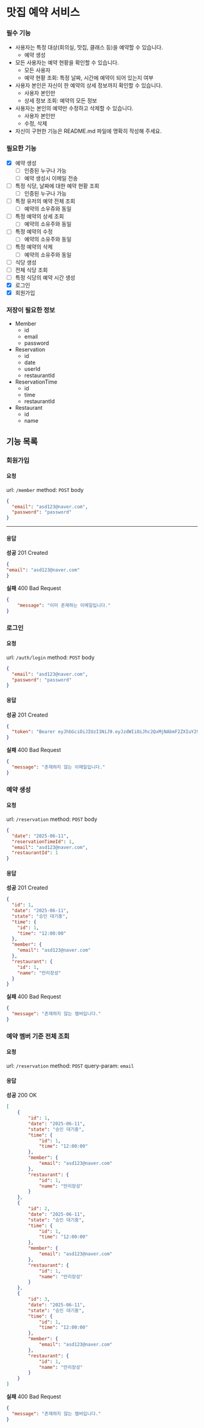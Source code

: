 # 맛집 예약 서비스


### 필수 기능
- 사용자는 특정 대상(회의실, 맛집, 클래스 등)을 예약할 수 있습니다.
  - 예약 생성
- 모든 사용자는 예약 현황을 확인할 수 있습니다.
  - 모든 사용자
  - 예약 현황 조회: 특정 날짜, 시간에 예약이 되어 있는지 여부
- 사용자 본인은 자신이 한 예약의 상세 정보까지 확인할 수 있습니다.
  - 사용자 본인만
  - 상세 정보 조회: 예약의 모든 정보
- 사용자는 본인의 예약만 수정하고 삭제할 수 있습니다.
  - 사용자 본인만
  - 수정, 삭제
- 자신이 구현한 기능은 README.md 파일에 명확히 작성해 주세요.

### 필요한 기능
- [x] 예약 생성
  - [ ] 인증된 누구나 가능
  - [ ] 예약 생성시 이메일 전송
- [ ] 특정 식당, 날짜에 대한 예약 현황 조회
  - [ ] 인증된 누구나 가능
- [ ] 특정 유저의 예약 전체 조회
  - [ ] 예약의 소우쥬와 동일
- [ ] 특정 예약의 상세 조회
  - [ ] 예약의 소유주와 동일
- [ ] 특정 예약의 수정
  - [ ] 예약의 소유주와 동일
- [ ] 특정 예약의 삭제
  - [ ] 예약의 소유주와 동일
- [ ] 식당 생성
- [ ] 전체 식당 조회
- [ ] 특정 식당의 예약 시간 생성
- [x] 로그인
- [x] 회원가입

### 저장이 필요한 정보
- Member
  - id
  - email
  - password
- Reservation
  - id
  - date
  - userId
  - restaurantId
- ReservationTime
  - id
  - time
  - restaurantId
- Restaurant
  - id
  - name

## 기능 목록

### 회원가입
#### 요청
url: `/member`
method: `POST`
body
```json
{
  "email": "asd123@naver.com",
  "password": "password"
}
```
---
#### 응답
**성공**
201 Created
```json
{
"email": "asd123@naver.com"
}
```
**실패**
400 Bad Request
```json
{
    "message": "이미 존재하는 이메일입니다."
}
```

### 로그인
#### 요청
url: `/auth/login`
method: `POST`
body
```json
{
  "email": "asd123@naver.com",
  "password": "password"
}
```
#### 응답
**성공**
201 Created
```json
{
  "token": "Bearer eyJhbGciOiJIUzI1NiJ9.eyJzdWIiOiJhc2QxMjNAbmF2ZXIuY29tIn0.qddpjJbZCXnig97F-IHvsKXtf8McLAH4AvqbwTCcmGY"
}
```
**실패**
400 Bad Request
```json
{
  "message": "존재하지 않는 이메일입니다."
}
```


### 예약 생성
#### 요청
url: `/reservation`
method: `POST`
body
```json
{
  "date": "2025-06-11",
  "reservationTimeId": 1,
  "email": "asd123@naver.com",
  "restaurantId": 1
}
```
#### 응답
**성공**
201 Created
```json
{
  "id": 1,
  "date": "2025-06-11",
  "state": "승인 대기중",
  "time": {
    "id": 1,
    "time": "12:00:00"
  },
  "member": {
    "email": "asd123@naver.com"
  },
  "restaurant": {
    "id": 1,
    "name": "만리장성"
  }
}
```
**실패**
400 Bad Request
```json
{
  "message": "존재하지 않는 멤버입니다."
}
```

### 예약 멤버 기준 전체 조회
#### 요청
url: `/reservation`
method: `POST`
query-param: `email`

#### 응답
**성공**
200 OK
```json
[
    {
        "id": 1,
        "date": "2025-06-11",
        "state": "승인 대기중",
        "time": {
            "id": 1,
            "time": "12:00:00"
        },
        "member": {
            "email": "asd123@naver.com"
        },
        "restaurant": {
            "id": 1,
            "name": "만리장성"
        }
    },
    {
        "id": 2,
        "date": "2025-06-11",
        "state": "승인 대기중",
        "time": {
            "id": 1,
            "time": "12:00:00"
        },
        "member": {
            "email": "asd123@naver.com"
        },
        "restaurant": {
            "id": 1,
            "name": "만리장성"
        }
    },
    {
        "id": 3,
        "date": "2025-06-11",
        "state": "승인 대기중",
        "time": {
            "id": 1,
            "time": "12:00:00"
        },
        "member": {
            "email": "asd123@naver.com"
        },
        "restaurant": {
            "id": 1,
            "name": "만리장성"
        }
    }
]
```
**실패**
400 Bad Request
```json
{
  "message": "존재하지 않는 멤버입니다."
}
```

